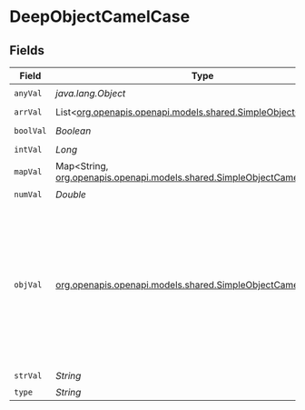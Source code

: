 # DeepObjectCamelCase


## Fields

| Field                                                                                                                                                             | Type                                                                                                                                                              | Required                                                                                                                                                          | Description                                                                                                                                                       | Example                                                                                                                                                           |
| ----------------------------------------------------------------------------------------------------------------------------------------------------------------- | ----------------------------------------------------------------------------------------------------------------------------------------------------------------- | ----------------------------------------------------------------------------------------------------------------------------------------------------------------- | ----------------------------------------------------------------------------------------------------------------------------------------------------------------- | ----------------------------------------------------------------------------------------------------------------------------------------------------------------- |
| `anyVal`                                                                                                                                                          | *java.lang.Object*                                                                                                                                                | :heavy_check_mark:                                                                                                                                                | N/A                                                                                                                                                               |                                                                                                                                                                   |
| `arrVal`                                                                                                                                                          | List<[org.openapis.openapi.models.shared.SimpleObjectCamelCase](../../models/shared/SimpleObjectCamelCase.md)>                                                    | :heavy_check_mark:                                                                                                                                                | N/A                                                                                                                                                               | ["...","..."]                                                                                                                                                     |
| `boolVal`                                                                                                                                                         | *Boolean*                                                                                                                                                         | :heavy_check_mark:                                                                                                                                                | N/A                                                                                                                                                               | true                                                                                                                                                              |
| `intVal`                                                                                                                                                          | *Long*                                                                                                                                                            | :heavy_check_mark:                                                                                                                                                | N/A                                                                                                                                                               | 1                                                                                                                                                                 |
| `mapVal`                                                                                                                                                          | Map<String, [org.openapis.openapi.models.shared.SimpleObjectCamelCase](../../models/shared/SimpleObjectCamelCase.md)>                                             | :heavy_check_mark:                                                                                                                                                | N/A                                                                                                                                                               | {"key":"..."}                                                                                                                                                     |
| `numVal`                                                                                                                                                          | *Double*                                                                                                                                                          | :heavy_check_mark:                                                                                                                                                | N/A                                                                                                                                                               | 1.1                                                                                                                                                               |
| `objVal`                                                                                                                                                          | [org.openapis.openapi.models.shared.SimpleObjectCamelCase](../../models/shared/SimpleObjectCamelCase.md)                                                          | :heavy_check_mark:                                                                                                                                                | A simple object that uses all our supported primitive types and enums and has optional properties.<br/><br/>[A link to the external docs.](https://docs.speakeasyapi.dev) |                                                                                                                                                                   |
| `strVal`                                                                                                                                                          | *String*                                                                                                                                                          | :heavy_check_mark:                                                                                                                                                | N/A                                                                                                                                                               | test                                                                                                                                                              |
| `type`                                                                                                                                                            | *String*                                                                                                                                                          | :heavy_minus_sign:                                                                                                                                                | N/A                                                                                                                                                               |                                                                                                                                                                   |